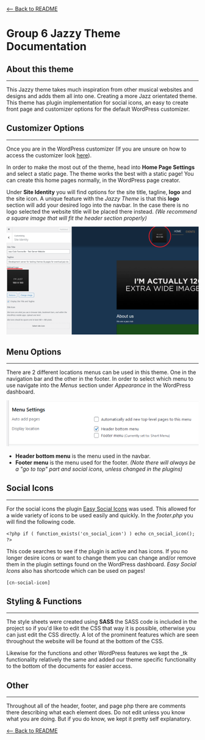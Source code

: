[<-- Back to README](README.md)

# Group 6 Jazzy Theme Documentation
## About this theme

---

This Jazzy theme takes much inspiration from other musical websites and designs and adds them all into one. Creating a more Jazz orientated theme. This theme has plugin implementation for social icons, an easy to create front page and customizer options for the default WordPress customizer.

## Customizer Options

---

Once you are in the WordPress customizer (If you are unsure on how to access the customizer look [here](https://www.wpbeginner.com/beginners-guide/how-to-use-wordpress-theme-customizer/)).

In order to make the most out of the theme, head into **Home Page Settings** and select a static page. The theme works the best with a static page! You can create this home pages normally, in the WordPress page creator.

Under **Site Identity** you will find options for the site title, tagline, **logo** and the site icon. A unique feature with the *Jazzy Theme* is that this **logo** section will add your desired logo into the navbar. In the case there is no logo selected the website title will be placed there instead. *(We recommend a square image that will fit the header section properly)*

![Logo location in customizer and website](/images/logoimage.png)

## Menu Options

---

There are 2 different locations menus can be used in this theme. One in the navigation bar and the other in the footer. In order to select which menu to use navigate into the *Menus* section under *Appearance* in the WordPress dashboard.

![Location of menu settings](/images/menuimage.PNG)

- **Header bottom menu** is the menu used in the navbar.
- **Footer menu** is the menu used for the footer. *(Note there will always be a "go to top" part and social icons, unless changed in the plugins)*

## Social Icons

---

For the social icons the plugin [Easy Social Icons](https://en-au.wordpress.org/plugins/easy-social-icons/) was used. This allowed for a wide variety of icons to be used easily and quickly. In the *footer.php* you will find the following code.

```
<?php if ( function_exists('cn_social_icon') ) echo cn_social_icon(); ?>
```

This code searches to see if the plugin is active and has icons. If you no longer desire icons or want to change them you can change and/or remove them in the plugin settings found on the WordPress dashboard.
*Easy Social Icons* also has shortcode which can be used on pages!

```
[cn-social-icon]
```

## Styling & Functions

---

The style sheets were created using **SASS** the SASS code is included in the project so if you'd like to edit the CSS that way it is possible, otherwise you can just edit the CSS directly. A lot of the prominent features which are seen throughout the website will be found at the bottom of the CSS.

Likewise for the functions and other WordPress features we kept the _tk functionality relatively the same and added our theme specific functionality to the bottom of the documents for easier access.

## Other  

---

Throughout all of the header, footer, and page php there are comments there describing what each element does. Do not edit unless you know what you are doing. But if you do know, we kept it pretty self explanatory.

[<-- Back to README](README.md)

